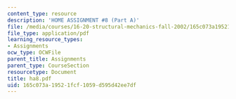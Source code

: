 ```yaml
---
content_type: resource
description: 'HOME ASSIGNMENT #8 (Part A)'
file: /media/courses/16-20-structural-mechanics-fall-2002/165c073a19521fcf1059d595d42ee7df_ha8.pdf
file_type: application/pdf
learning_resource_types:
- Assignments
ocw_type: OCWFile
parent_title: Assignments
parent_type: CourseSection
resourcetype: Document
title: ha8.pdf
uid: 165c073a-1952-1fcf-1059-d595d42ee7df
---
```

